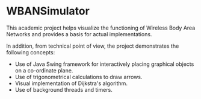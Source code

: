 # WBANSimulator
This academic project helps visualize the functioning of Wireless Body Area Networks and provides a basis for actual implementations.

In addition, from technical point of view, the project demonstrates the following concepts:
* Use of Java Swing framework for interactively placing graphical objects on a co-ordinate plane.
* Use of trigonometrical calculations to draw arrows.
* Visual implementation of Dijkstra's algorithm.
* Use of background threads and timers.
